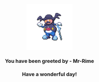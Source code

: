 <p align="center">
    <img src="https://raw.githubusercontent.com/PokeAPI/sprites/master/sprites/pokemon/866.png" width="150" height="150">
</p>
<h3 align="center">You have been greeted by - <b>Mr-Rime</b></h3>
<h3 align="center">Have a wonderful day!</h3>
